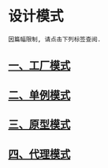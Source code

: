 # 设计模式
`因篇幅限制, 请点击下列标签查阅.`

## [一、工厂模式](md/FACTORY.md)
## [二、单例模式](md/SINGLETON.md)
## [三、原型模式](md/PROTOTYPE.md)
## [四、代理模式](md/PROXY.md)
